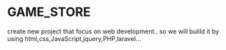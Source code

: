 # GAME_STORE
create new project that focus on web development..
so we will bulild it by using html,css,JavaScript,jquery,PHP,laravel...
